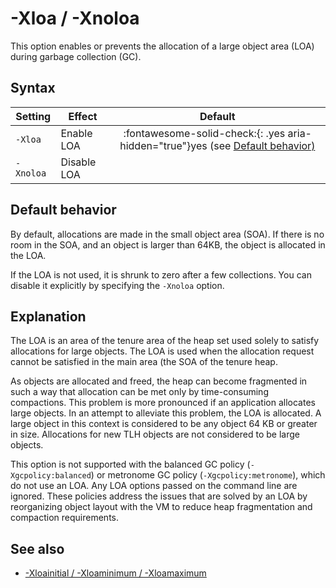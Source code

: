 <!--
* Copyright (c) 2017, 2021 IBM Corp. and others
*
* This program and the accompanying materials are made
* available under the terms of the Eclipse Public License 2.0
* which accompanies this distribution and is available at
* https://www.eclipse.org/legal/epl-2.0/ or the Apache
* License, Version 2.0 which accompanies this distribution and
* is available at https://www.apache.org/licenses/LICENSE-2.0.
*
* This Source Code may also be made available under the
* following Secondary Licenses when the conditions for such
* availability set forth in the Eclipse Public License, v. 2.0
* are satisfied: GNU General Public License, version 2 with
* the GNU Classpath Exception [1] and GNU General Public
* License, version 2 with the OpenJDK Assembly Exception [2].
*
* [1] https://www.gnu.org/software/classpath/license.html
* [2] http://openjdk.java.net/legal/assembly-exception.html
*
* SPDX-License-Identifier: EPL-2.0 OR Apache-2.0 OR GPL-2.0 WITH
* Classpath-exception-2.0 OR LicenseRef-GPL-2.0 WITH Assembly-exception
-->

# -Xloa / -Xnoloa

This option enables or prevents the allocation of a large object area (LOA) during garbage collection (GC).

## Syntax

| Setting            | Effect      | Default                                                                                                                        |
|--------------------|-------------|:------------------------------------------------------------------------------------------------------------------------------:|
| `-Xloa`            | Enable LOA  | :fontawesome-solid-check:{: .yes aria-hidden="true"}<span class="sr-only">yes</span> (see [Default behavior)](#default-behavior) |
| `-Xnoloa`          | Disable LOA |                                                                                                                                |

## Default behavior

By default, allocations are made in the small object area (SOA). If there is no room in the SOA, and an object is larger than 64KB, the object is allocated in the LOA.

If the LOA is not used, it is shrunk to zero after a few collections. You can disable it explicitly by specifying the `-Xnoloa` option.

## Explanation

The LOA is an area of the tenure area of the heap set used solely to satisfy allocations for large objects. The LOA is used when the allocation request cannot be satisfied in the main area (the SOA of the tenure heap.

As objects are allocated and freed, the heap can become fragmented in such a way that allocation can be met only by time-consuming compactions. This problem is more pronounced if an application allocates large objects. In an attempt to alleviate this problem, the LOA is allocated. A large object in this context is considered to be any object 64 KB or greater in size. Allocations for new TLH objects are not considered to be large objects.

This option is not supported with the balanced GC policy (`-Xgcpolicy:balanced`) or metronome GC policy (`-Xgcpolicy:metronome`), which do not use an LOA. Any LOA options passed on the command line are ignored. These policies address the issues that are solved by an LOA by reorganizing object layout with the VM to reduce heap fragmentation and compaction requirements.

## See also

- [-Xloainitial / -Xloaminimum / -Xloamaximum](xloaminimum.md)


<!-- ==== END OF TOPIC ==== xloa.md ==== -->
<!-- ==== END OF TOPIC ==== xnoloa.md ==== -->

